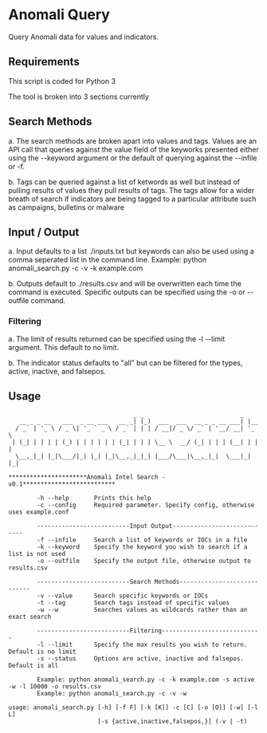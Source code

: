# Anomali Query

Query Anomali data for values and indicators.

## Requirements

This script is coded for Python 3

The tool is broken into 3 sections currently

## Search Methods
  a. The search methods are broken apart into values and tags.  Values are an API call that queries against the value field of the keyworks presented either using the --keyword argument or the default of querying against the --infile or -f. 
  
  b. Tags can be queried against a list of ketwords as well but instead of pulling results of values they pull results of tags. The tags allow for a wider breath of search if indicators are being tagged to a particular attribute such as campaigns, bulletins or malware

## Input / Output

  a. Input defaults to a list ./inputs.txt but keywords can also be used using a comma seperated list in the command line. 
  Example: python anomali_search.py -c -v -k example.com
  
  b. Outputs default to ./results.csv and will be overwritten each time the command is executed. Specific outputs can be specified using the -o or --outfile command. 

### Filtering

  a. The limit of results returned can be specified using the -l --limit argument. This default to no limit. 
  
  b. The indicator status defaults to "all" but can be filtered for the types, active, inactive, and falsepos. 
  
## Usage

```
                                   _ _                           _     
   __ _ _ __   ___  _ __ ___   __ _| (_)  ___  ___  __ _ _ __ ___| |__  
  / _` | '_ \ / _ \| '_ ` _ \ / _` | | | / __|/ _ \/ _` | '__/ __| '_ \ 
 | (_| | | | | (_) | | | | | | (_| | | | \__ \  __/ (_| | | | (__| | | |
  \__,_|_| |_|\___/|_| |_| |_|\__,_|_|_| |___/\___|\__,_|_|  \___|_| |_|  

**********************Anomali Intel Search -v0.1**************************

        -h --help       Prints this help
        -c --config     Required parameter. Specify config, otherwise uses example.conf
        
        --------------------------Input Output----------------------------
        -f --infile     Search a list of keywords or IOCs in a file
        -k --keyword    Specify the keyword you wish to search if a list is not used
        -o --outfile    Specify the output file, otherwise output to results.csv
        
        --------------------------Search Methods----------------------------
        -v --value      Search specific keywords or IOCs     
        -t --tag        Search tags instead of specific values
        -w --w          Searches values as wildcards rather than an exact search
        
        --------------------------Filtering----------------------------
        -l --limit      Specify the max results you wish to return. Default is no limit
        -s --status     Options are active, inactive and falsepos. Default is all
        
        Example: python anomali_search.py -c -k example.com -s active -w -l 10000 -o results.csv
        Example: python anomali_search.py -c -v -w
        
usage: anomali_search.py [-h] [-f F] [-k [K]] -c [C] [-o [O]] [-w] [-l L]
                         [-s {active,inactive,falsepos,}] (-v | -t)
```
